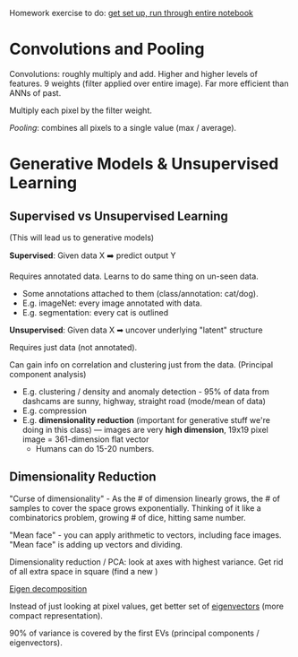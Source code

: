 
Homework exercise to do: [get set up, run through entire notebook](http://visions.media.mit.edu/howto-using-google-cloud/)

# Convolutions and Pooling

Convolutions: roughly multiply and add. Higher and higher levels of features. 9 weights (filter applied over entire image). Far more efficient than ANNs of past.

Multiply each pixel by the filter weight.

*Pooling*: combines all pixels to a single value (max / average).

# Generative Models & Unsupervised Learning

## Supervised vs Unsupervised Learning

(This will lead us to generative models)

**Supervised**: Given data X ➡️ predict output Y

Requires annotated data. Learns to do same thing on un-seen data.

* Some annotations attached to them (class/annotation: cat/dog).
* E.g. imageNet: every image annotated with data.
* E.g. segmentation: every cat is outlined 

**Unsupervised**: Given data X ➡ uncover underlying "latent" structure

Requires just data (not annotated).

Can gain info on correlation and clustering just from the data. (Principal component analysis)

* E.g. clustering / density and anomaly detection - 95% of data from dashcams are sunny, highway, straight road (mode/mean of data)
* E.g. compression
* E.g. **dimensionality reduction** (important for generative stuff we're doing in this class) — images are very **high dimension**, 19x19 pixel image = 361-dimension flat vector
    * Humans can do 15-20 numbers.

## Dimensionality Reduction
    
"Curse of dimensionality" - As the # of dimension linearly grows, the # of samples to cover the space grows exponentially. Thinking of it like a combinatorics problem, growing # of dice, hitting same number.
 
"Mean face" - you can apply arithmetic to vectors, including face images. "Mean face" is adding up vectors and dividing.

Dimensionality reduction / PCA: look at axes with highest variance. Get rid of all extra space in square (find a new )

[Eigen decomposition](http://mathworld.wolfram.com/EigenDecomposition.html)

Instead of just looking at pixel values, get better set of [eigenvectors](http://mathworld.wolfram.com/Eigenvector.html) (more compact representation).

90% of variance is covered by the first EVs (principal components / eigenvectors).

 


